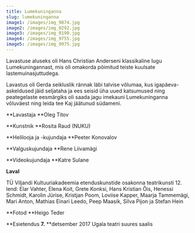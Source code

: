 ```yaml
---
title: Lumekuninganna
slug: lumekuninganna
image1: /images/img_9874.jpg
image2: /images/img_0292.jpg
image3: /images/img_0190.jpg
image4: /images/img_9755.jpg
image5: /images/img_9975.jpg
---
```

Lavastuse aluseks oli Hans Christian Anderseni klassikaline lugu Lumekuningannast, mis oli omakorda põimitud teiste kuulsate lastemuinasjuttudega.

Lavastus oli Gerda seikluslik rännak läbi talvise võlumaa, kus igapäeva- askeldused jäid seljataha ja ees seisid üha uued katsumused ning peategelaste eesmärgiks oli saada jagu imekauni Lumekuninganna võluväest ning leida tee Kaj jäätunud südameni.

**Lavastaja **Oleg Titov

**Kunstnik **Rosita Raud (NUKU)

**Helilooja ja -kujundaja **Peeter Konovalov

**Valguskujundaja  **Rene Liivamägi

**Videokujundaja  **Katre Sulane

**Laval**

TÜ Viljandi Kultuuriakadeemia etenduskunstide osakonna teatrikunsti 12. lend: Elar Vahter, Elena Koit, Grete Konksi, Hans Kristian Õis, Henessi Schmidt, Karolin Jürise, Kristjan Poom, Loviise Kapper, Maarja Tammemägi, Mari Anton, Mathias Einari Leedo, Peep Maasik, Silva Pijon ja Stefan Hein

**Fotod **Heigo Teder

**Esietendus **7.** **detsember 2017 Ugala teatri suures saalis

